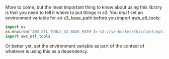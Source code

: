 More to come, but the most important thing to know about using this library is that you need to tell it where to put things in s3. You _must_ set an environment variable for an s3_base_path before you import aws_etl_tools:

```python
import os
os.environ['AWS_ETL_TOOLS_S3_BASE_PATH']='s3://ye-bucket/this/isnt/optional'
import aws_etl_tools
```
Or better yet, set the environment variable as part of the context of whatever is using this as a dependency.

